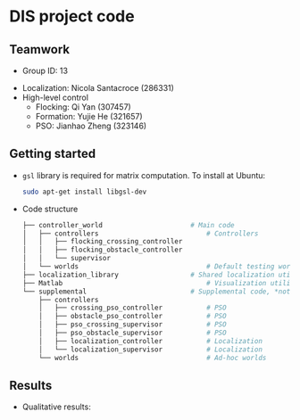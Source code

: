 # DIS project code

## Teamwork

* Group ID: 13

- Localization: Nicola Santacroce (286331)
- High-level control
  - Flocking: Qi Yan (307457)
  - Formation: Yujie He (321657)
  - PSO: Jianhao Zheng (323146)

## Getting started

* `gsl` library is required for matrix computation. To install at Ubuntu:

  ```bash
  sudo apt-get install libgsl-dev
  ```

* Code structure

  ```bash
  ├── controller_world						# Main code
  │   ├── controllers							# Controllers
  │   │   ├── flocking_crossing_controller	
  │   │   ├── flocking_obstacle_controller
  │   │   └── supervisor						
  │   └── worlds								# Default testing world
  ├── localization_library					# Shared localization utilities
  ├── Matlab									# Visualization utilities
  └── supplemental							# Supplemental code, *not* necessary for metrics evaluation
      ├── controllers
      │   ├── crossing_pso_controller			# PSO
      │   ├── obstacle_pso_controller			# PSO
      │   ├── pso_crossing_supervisor			# PSO
      │   ├── pso_obstacle_supervisor			# PSO
      │   ├── localization_controller			# Localization
      │   └── localization_supervisor			# Localization
      └── worlds								# Ad-hoc worlds
  ```

## Results

* Qualitative results:

